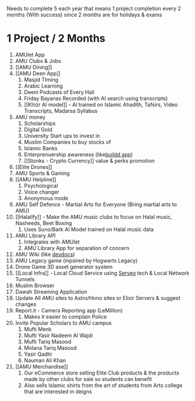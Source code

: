 Needs to complete 5 each year
that means 1 project completion every 2 months (With success) since 2 months are for holidays & exams
# 1 Project / 2 Months

1. AMUlet App
2. AMU Clubs & Jobs
3. [[AMU Dining]]
4. [[AMU Deen App]]
	1. Masjid TIming
	2. Arabic Learning
	3. Deeni Podcasts of Every Hall
	4. Friday Bayanas Recorded (with AI search using transcripts)
	5. [[Khizr AI model]] - AI trained on Islamic Ahadith, Tafsirs, Video Transcripts, Madarsa Syllabus
5. AMU money
	1. Scholarships
	2. Digital Gold
	3. University Start ups to invest in
	4. Muslim Companies to buy stocks of
	5. Islamic Banks
	6. Enterprenuership awareness (like[buildd app](https://play.google.com/store/apps/details?id=co.buildd.android&pcampaignid=web_share))
	7. [[Stonks - Crypto Currency]] value & perks promotion
6. [[Elite Drones]]
7. AMU Sports & Gaming
8. [[AMU Helpline]]
	1. Psychological
	2. Voice changer
	3. Anonymous mode
9. AMU Self Defence - Martial Arts for Everyone (Bring martial arts to AMU)
10. [[Halalify]] - Make the AMU music clubs to focus on Halal music, Nasheeds, Beet Boxing
	1. Uses Suno/Bark AI Model trained on Halal music data
11. AMU Library API
	1. Integrates with AMUlet
	2. AMU Library App for separation of concern
12. AMU Wiki (like [devdocs](https://devdocs.io))
13. AMU Legacy game (inpsired by Hogwarts Legacy)
14. Drone Game 3D asset generator system
15. [[Local Infra]] - Local Cloud Service using [Serveo](https://serveo.net) tech & Local Network Tunnels
16. Muslim Browser
17. Dawah Streaming Application
18. Update All AMU sites to Astro/Hono sites or Elixir Servers & suggest changes
19. Report.it - Camera Reporting app (LeMillion)
	1. Makes it easier to complain Police
20. Invite Popular Scholars to AMU campus
	1. Mufti Menk
	2. Mufti Yasir Nadeem Al Wajdi
	3. Mufti Tariq Masood
	4. Molana Tariq Masood
	5. Yasir Qadhi
	6. Nauman Ali Khan
21. [[AMU Merchandise]]
	1. Our eCommerce store selling Elite Club products & the products made by other clubs for sale so students can benefit
	2. Also sells Islamic shirts from the art of students from Arts college that are interested in deigns